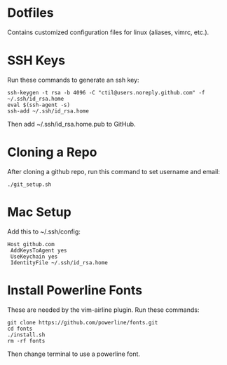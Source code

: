 Dotfiles
========
Contains customized configuration files for linux (aliases, vimrc, etc.).


SSH Keys
=========
Run these commands to generate an ssh key:
    
    ssh-keygen -t rsa -b 4096 -C "ctil@users.noreply.github.com" -f ~/.ssh/id_rsa.home
    eval $(ssh-agent -s)
    ssh-add ~/.ssh/id_rsa.home
    
Then add ~/.ssh/id_rsa.home.pub to GitHub.

Cloning a Repo
==============
After cloning a github repo, run this command to set username and email:

    ./git_setup.sh

Mac Setup
=========
Add this to ~/.ssh/config:

    Host github.com
     AddKeysToAgent yes
     UseKeychain yes
     IdentityFile ~/.ssh/id_rsa.home

Install Powerline Fonts
=======================
These are needed by the vim-airline plugin. Run these commands:

    git clone https://github.com/powerline/fonts.git
    cd fonts
    ./install.sh
    rm -rf fonts
    
Then change terminal to use a powerline font.
